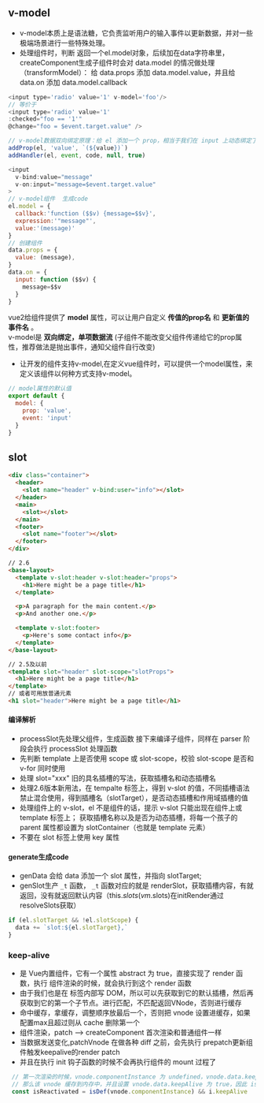 ## v-model
+ v-model本质上是语法糖，它负责监听用户的输入事件以更新数据，并对一些极端场景进行一些特殊处理。
+ 处理组件时，判断 返回一个el.model对象，后续加在data字符串里，createComponent生成子组件时会对 data.model 的情况做处理（transformModel）：
给 data.props 添加 data.model.value，并且给data.on 添加 data.model.callback

```javascript
<input type='radio' value='1' v-model='foo'/>
// 等价于
<input type='radio' value='1'
:checked="foo == '1'"
@change="foo = $event.target.value" />

// v-model数据双向绑定原理：给 el 添加一个 prop，相当于我们在 input 上动态绑定了 value，又给 el 添加了事件处理，相当于在 input 上绑定了 input 事件
addProp(el, 'value', `(${value})`)
addHandler(el, event, code, null, true)

<input
  v-bind:value="message"
  v-on:input="message=$event.target.value"
>
// v-model组件  生成code
el.model = {
  callback:'function ($$v) {message=$$v}',
  expression:'"message"',
  value:'(message)'
}
// 创建组件
data.props = {
  value: (message),
}
data.on = {
  input: function ($$v) {
    message=$$v
  }
} 
```
vue2给组件提供了 __model__ 属性，可以让用户自定义 __传值的prop名__ 和 __更新值的事件名__ 。  
v-model是 __双向绑定，单项数据流__ (子组件不能改变父组件传递给它的prop属性，推荐做法是抛出事件，通知父组件自行改变)  
+ 让开发的组件支持v-model,在定义vue组件时，可以提供一个model属性，来定义该组件以何种方式支持v-model。
```javascript
// model属性的默认值 
export default {
  model: {
    prop: 'value',
    event: 'input'
  }
}
```
## slot
```html
<div class="container">
  <header>
    <slot name="header" v-bind:user="info"></slot>
  </header>
  <main>
    <slot></slot>
  </main>
  <footer>
    <slot name="footer"></slot>
  </footer>
</div>

// 2.6
<base-layout>
  <template v-slot:header v-slot:header="props">
    <h1>Here might be a page title</h1>
  </template>

  <p>A paragraph for the main content.</p>
  <p>And another one.</p>

  <template v-slot:footer>
    <p>Here's some contact info</p>
  </template>
</base-layout>

// 2.5及以前
<template slot="header" slot-scope="slotProps">
  <h1>Here might be a page title</h1>
</template>
// 或者可用放普通元素
<h1 slot="header">Here might be a page title</h1>

```
#### 编译解析
+ processSlot先处理父组件，生成函数 接下来编译子组件，同样在 parser 阶段会执行 processSlot 处理函数
+ 先判断 template 上是否使用 scope 或 slot-scope，校验 slot-scope 是否和 v-for 同时使用
+ 处理 slot="xxx" 旧的具名插槽的写法，获取插槽名和动态插槽名
+ 处理2.6版本新用法，在 tempalte 标签上，得到 v-slot 的值，不同插槽语法禁止混合使用，得到插槽名（slotTarget），是否动态插槽和作用域插槽的值
+ 处理组件上的 v-slot，el 不是组件的话，提示 v-slot 只能出现在组件上或 template 标签上； 获取插槽名称以及是否为动态插槽，将每一个孩子的 parent 属性都设置为 slotContainer（也就是 template 元素）
+ 不要在 slot 标签上使用 key 属性

#### generate生成code
+ genData 会给 data 添加一个 slot 属性，并指向 slotTarget; 
+ genSlot生产 ```_t``` 函数， ```_t``` 函数对应的就是 renderSlot，获取插槽内容，有就返回，没有就返回默认内容（this.$slots(vm.$slots)在initRender通过resolveSlots获取）

```javascript
if (el.slotTarget && !el.slotScope) {
  data += `slot:${el.slotTarget},`
}
```
### keep-alive
+ <keep-alive> 是 Vue内置组件，它有一个属性 abstract 为 true，直接实现了 render 函数，执行 <keep-alive> 组件渲染的时候，就会执行到这个 render 函数
+ 由于我们也是在 <keep-alive> 标签内部写 DOM，所以可以先获取到它的默认插槽，然后再获取到它的第一个子节点。进行匹配，不匹配返回VNode，否则进行缓存
+ 命中缓存，拿缓存，调整顺序放最后一个，否则把 vnode 设置进缓存，如果配置max且超过则从 cache 删除第一个
+ 组件渲染，patch --> createComponent 首次渲染和普通组件一样
+ 当数据发送变化,patchVnode 在做各种 diff 之前，会先执行 prepatch更新组件触发keepalive的render  patch
+ 并且在执行 init 钩子函数的时候不会再执行组件的 mount 过程了
```javascript
 // 第一次渲染的时候，vnode.componentInstance 为 undefined，vnode.data.keepAlive 为 true，因为它的父组件 <keep-alive> 的 render 函数会先执行，
 // 那么该 vnode 缓存到内存中，并且设置 vnode.data.keepAlive 为 true，因此 isReactivated 为 false，那么走正常的 init 的钩子函数执行组件的 mount
 const isReactivated = isDef(vnode.componentInstance) && i.keepAlive
```









